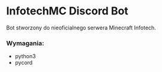 # InfotechMC Discord Bot
Bot stworzony do nieoficialnego serwera Minecraft Infotech.

### Wymagania:
- python3
- pycord
